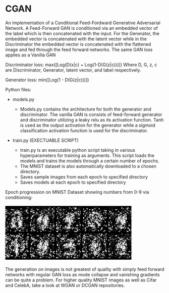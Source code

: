 # CGAN
An implementation of a Conditional Feed-Fordward Generative Adversarial Network. A Feed-Forward GAN is conditioned via an embedded vector of the label which is then concatenated with the input. For the Generator, the embedded vector is concatenated with the latent vector while in the Discriminator the embedded vector is concatenated with the flattened image and fed through the feed forward networks. The same GAN loss applies as a Vanilla GAN

Discriminator loss: max([Log(D(x|c) + Log(1-D(G(z|c)))]) Where D, G, z, c are Discriminator, Generator, latent vector, and label respectively.

Generator loss: min([Log(1 - D(G(z|c)))])

Python files:
  - models.py
    - Models.py contains the architecture for both the generator and discriminator. The vanilla GAN is consists of feed-forward generator and discriminator utilizing a leaky relu as its activation function. Tanh is used as the output activation for the generator while a sigmoid classification activation function is used for the discriminator.
    
  - train.py (EXECTUABLE SCRIPT)
    - train.py is an executable python script taking in various hyperparameters for training as arguments. This script loads the models and trains the models through a certain number of epochs.
    - The MNIST dataset is also automatically downloaded to a chosen directory.
    - Saves sample images from each epoch to specified directory
    - Saves models at each epoch to specified directory
    
Epoch progression on MNIST Dataset showing numbers from 0-9 via conditioning:

![](data/saved_images/epoch_progression.gif)

The generation on images is not greatest of quality with simply feed forward networks with regular GAN loss as mode collapse and vanishing gradients can be quite a problem. For higher quality MNIST images as well as Cifar and CelebA, take a look at WGAN or DCGAN repositories.
